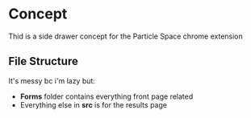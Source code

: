 # Concept

Thid is a side drawer concept for the Particle Space chrome extension

## File Structure

It's messy bc i'm lazy but:
- **Forms** folder contains everything front page related 
- Everything else in **src** is for the results page
